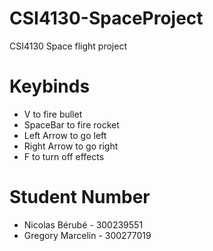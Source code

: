 # CSI4130-SpaceProject
CSI4130 Space flight project

# Keybinds
* V to fire bullet
* SpaceBar to fire rocket
* Left Arrow to go left
* Right Arrow to go right
* F to turn off effects

# Student Number
* Nicolas Bérubé - 300239551
* Gregory Marcelin - 300277019
